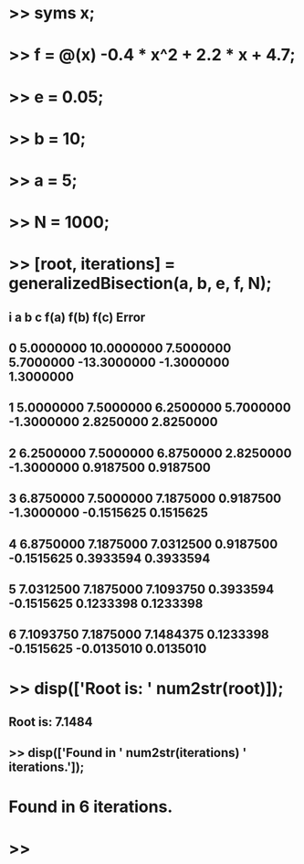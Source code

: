 # >> syms x;
# >> f = @(x) -0.4 * x^2 + 2.2 * x + 4.7;
# >> e = 0.05;
# >> b = 10;
# >> a = 5;
# >> N = 1000;
# >> [root, iterations] = generalizedBisection(a, b, e, f, N);
## i		a		b		c		f(a)		f(b)		f(c)		Error
## 0		5.0000000	10.0000000	7.5000000	5.7000000	-13.3000000	-1.3000000	1.3000000
## 1		5.0000000	7.5000000	6.2500000	5.7000000	-1.3000000	2.8250000	2.8250000
## 2		6.2500000	7.5000000	6.8750000	2.8250000	-1.3000000	0.9187500	0.9187500
## 3		6.8750000	7.5000000	7.1875000	0.9187500	-1.3000000	-0.1515625	0.1515625
## 4		6.8750000	7.1875000	7.0312500	0.9187500	-0.1515625	0.3933594	0.3933594
## 5		7.0312500	7.1875000	7.1093750	0.3933594	-0.1515625	0.1233398	0.1233398
## 6		7.1093750	7.1875000	7.1484375	0.1233398	-0.1515625	-0.0135010	0.0135010
# >> disp(['Root is: ' num2str(root)]);
## Root is: 7.1484
## >> disp(['Found in ' num2str(iterations) ' iterations.']);
# Found in 6 iterations.
# >> 
